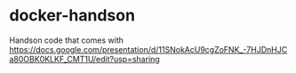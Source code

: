 # docker-handson
Handson code that comes with https://docs.google.com/presentation/d/11SNokAcU9cgZoFNK_-7HJDnHJCa80OBK0KLKF_CMT1U/edit?usp=sharing
